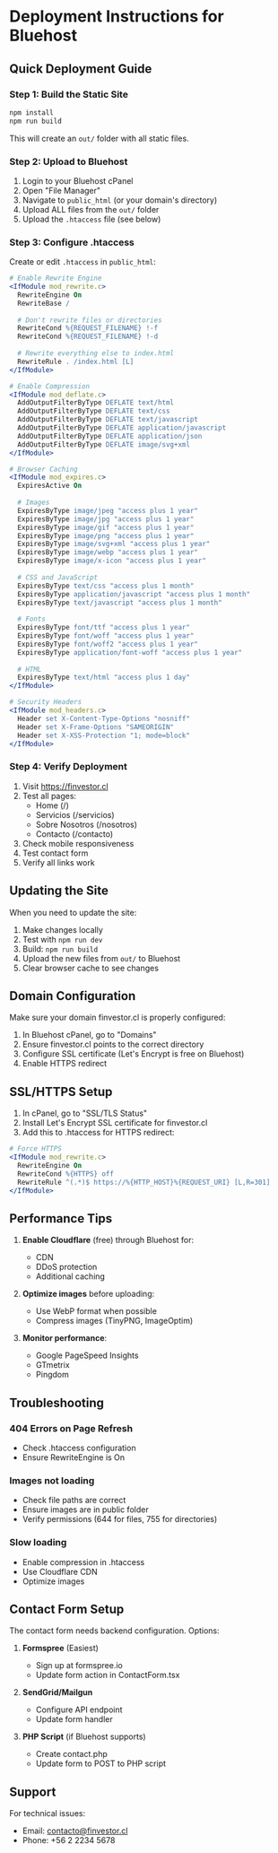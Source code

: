 # Deployment Instructions for Bluehost

## Quick Deployment Guide

### Step 1: Build the Static Site

```bash
npm install
npm run build
```

This will create an `out/` folder with all static files.

### Step 2: Upload to Bluehost

1. Login to your Bluehost cPanel
2. Open "File Manager"
3. Navigate to `public_html` (or your domain's directory)
4. Upload ALL files from the `out/` folder
5. Upload the `.htaccess` file (see below)

### Step 3: Configure .htaccess

Create or edit `.htaccess` in `public_html`:

```apache
# Enable Rewrite Engine
<IfModule mod_rewrite.c>
  RewriteEngine On
  RewriteBase /
  
  # Don't rewrite files or directories
  RewriteCond %{REQUEST_FILENAME} !-f
  RewriteCond %{REQUEST_FILENAME} !-d
  
  # Rewrite everything else to index.html
  RewriteRule . /index.html [L]
</IfModule>

# Enable Compression
<IfModule mod_deflate.c>
  AddOutputFilterByType DEFLATE text/html
  AddOutputFilterByType DEFLATE text/css
  AddOutputFilterByType DEFLATE text/javascript
  AddOutputFilterByType DEFLATE application/javascript
  AddOutputFilterByType DEFLATE application/json
  AddOutputFilterByType DEFLATE image/svg+xml
</IfModule>

# Browser Caching
<IfModule mod_expires.c>
  ExpiresActive On
  
  # Images
  ExpiresByType image/jpeg "access plus 1 year"
  ExpiresByType image/jpg "access plus 1 year"
  ExpiresByType image/gif "access plus 1 year"
  ExpiresByType image/png "access plus 1 year"
  ExpiresByType image/svg+xml "access plus 1 year"
  ExpiresByType image/webp "access plus 1 year"
  ExpiresByType image/x-icon "access plus 1 year"
  
  # CSS and JavaScript
  ExpiresByType text/css "access plus 1 month"
  ExpiresByType application/javascript "access plus 1 month"
  ExpiresByType text/javascript "access plus 1 month"
  
  # Fonts
  ExpiresByType font/ttf "access plus 1 year"
  ExpiresByType font/woff "access plus 1 year"
  ExpiresByType font/woff2 "access plus 1 year"
  ExpiresByType application/font-woff "access plus 1 year"
  
  # HTML
  ExpiresByType text/html "access plus 1 day"
</IfModule>

# Security Headers
<IfModule mod_headers.c>
  Header set X-Content-Type-Options "nosniff"
  Header set X-Frame-Options "SAMEORIGIN"
  Header set X-XSS-Protection "1; mode=block"
</IfModule>
```

### Step 4: Verify Deployment

1. Visit https://finvestor.cl
2. Test all pages:
   - Home (/)
   - Servicios (/servicios)
   - Sobre Nosotros (/nosotros)
   - Contacto (/contacto)
3. Check mobile responsiveness
4. Test contact form
5. Verify all links work

## Updating the Site

When you need to update the site:

1. Make changes locally
2. Test with `npm run dev`
3. Build: `npm run build`
4. Upload the new files from `out/` to Bluehost
5. Clear browser cache to see changes

## Domain Configuration

Make sure your domain finvestor.cl is properly configured:

1. In Bluehost cPanel, go to "Domains"
2. Ensure finvestor.cl points to the correct directory
3. Configure SSL certificate (Let's Encrypt is free on Bluehost)
4. Enable HTTPS redirect

## SSL/HTTPS Setup

1. In cPanel, go to "SSL/TLS Status"
2. Install Let's Encrypt SSL certificate for finvestor.cl
3. Add this to .htaccess for HTTPS redirect:

```apache
# Force HTTPS
<IfModule mod_rewrite.c>
  RewriteEngine On
  RewriteCond %{HTTPS} off
  RewriteRule ^(.*)$ https://%{HTTP_HOST}%{REQUEST_URI} [L,R=301]
</IfModule>
```

## Performance Tips

1. **Enable Cloudflare** (free) through Bluehost for:
   - CDN
   - DDoS protection
   - Additional caching

2. **Optimize images** before uploading:
   - Use WebP format when possible
   - Compress images (TinyPNG, ImageOptim)

3. **Monitor performance**:
   - Google PageSpeed Insights
   - GTmetrix
   - Pingdom

## Troubleshooting

### 404 Errors on Page Refresh
- Check .htaccess configuration
- Ensure RewriteEngine is On

### Images not loading
- Check file paths are correct
- Ensure images are in public folder
- Verify permissions (644 for files, 755 for directories)

### Slow loading
- Enable compression in .htaccess
- Use Cloudflare CDN
- Optimize images

## Contact Form Setup

The contact form needs backend configuration. Options:

1. **Formspree** (Easiest)
   - Sign up at formspree.io
   - Update form action in ContactForm.tsx

2. **SendGrid/Mailgun**
   - Configure API endpoint
   - Update form handler

3. **PHP Script** (if Bluehost supports)
   - Create contact.php
   - Update form to POST to PHP script

## Support

For technical issues:
- Email: contacto@finvestor.cl
- Phone: +56 2 2234 5678
